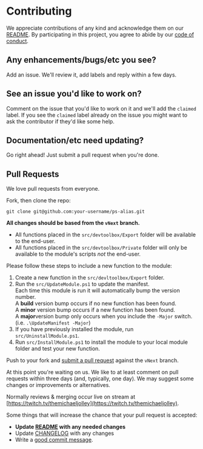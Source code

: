 # Contributing

We appreciate contributions of any kind and acknowledge them on our [README][readme].  By participating
in this project, you agree to abide by our [code of conduct](CODE_OF_CONDUCT.md).

## Any enhancements/bugs/etc you see?

Add an issue.  We'll review it, add labels and reply within a few days.

## See an issue you'd like to work on?

Comment on the issue that you'd like to work on it
and we'll add the `claimed` label.  If you see the `claimed` label already on the issue you
might want to ask the contributor if they'd like some help.

## Documentation/etc need updating?

Go right ahead!  Just submit a pull request when you're done.

## Pull Requests

We love pull requests from everyone.

Fork, then clone the repo:

    git clone git@github.com:your-username/ps-alias.git

**All changes should be based from the `vNext` branch.**

- All functions placed in the `src/devtoolbox/Export` folder will be available to the end-user.
- All functions placed in the `src/devtoolbox/Private` folder will only be available to the module's scripts *not* the end-user.

Please follow these steps to include a new function to the module:

1. Create a new function in the `src/devltoolbox/Export` folder.
1. Run the `src/UpdateModule.ps1` to update the manifest.<br/>
Each time this module is run it will automatically bump the version number.<br/>
A **build** version bump occurs if no new function has been found.<br/>
A **minor** version bump occurs if a new function has been found.<br/>
A **major**version bump only occurs when you include the `-Major` switch. (i.e. `.\UpdateManifest -Major`)
1. If you have previously installed the module, run `src/UninstallModule.ps1`.
1. Run `src/InstallModule.ps1` to install the module to your local module folder and test your new function.

Push to your fork and [submit a pull request](https://github.com/michaeljolley/devtoolbox/compare/) against the `vNext` branch.

At this point you're waiting on us. We like to at least comment on pull requests
within three days (and, typically, one day). We may suggest
some changes or improvements or alternatives.

Normally reviews & merging occur live on stream at [https://twitch.tv/themichaeljolley](https://twitch.tv/themichaeljolley).

Some things that will increase the chance that your pull request is accepted:

* **Update [README][readme] with any needed changes**
* Update [CHANGELOG](CHANGELOG.md) with any changes
* Write a [good commit message](http://tbaggery.com/2008/04/19/a-note-about-git-commit-messages.html).

[readme]: README.md

